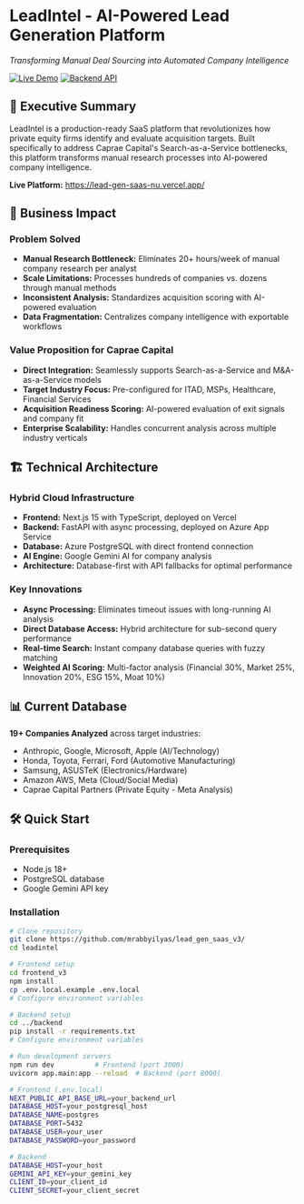 # LeadIntel - AI-Powered Lead Generation Platform
*Transforming Manual Deal Sourcing into Automated Company Intelligence*

[![Live Demo](https://img.shields.io/badge/Live%20Demo-Available-brightgreen)](https://lead-gen-saas-nu.vercel.app/)
[![Backend API](https://img.shields.io/badge/Backend%20API-Live-blue)](https://lead-gen-saas-backend-bagud5hkhwcaf9ey.canadacentral-01.azurewebsites.net)

## 🚀 Executive Summary

LeadIntel is a production-ready SaaS platform that revolutionizes how private equity firms identify and evaluate acquisition targets. Built specifically to address Caprae Capital's Search-as-a-Service bottlenecks, this platform transforms manual research processes into AI-powered company intelligence.

**Live Platform:** https://lead-gen-saas-nu.vercel.app/

## 🎯 Business Impact

### Problem Solved
- **Manual Research Bottleneck:** Eliminates 20+ hours/week of manual company research per analyst
- **Scale Limitations:** Processes hundreds of companies vs. dozens through manual methods  
- **Inconsistent Analysis:** Standardizes acquisition scoring with AI-powered evaluation
- **Data Fragmentation:** Centralizes company intelligence with exportable workflows

### Value Proposition for Caprae Capital
- **Direct Integration:** Seamlessly supports Search-as-a-Service and M&A-as-a-Service models
- **Target Industry Focus:** Pre-configured for ITAD, MSPs, Healthcare, Financial Services
- **Acquisition Readiness Scoring:** AI-powered evaluation of exit signals and company fit
- **Enterprise Scalability:** Handles concurrent analysis across multiple industry verticals

## 🏗️ Technical Architecture

### Hybrid Cloud Infrastructure
- **Frontend:** Next.js 15 with TypeScript, deployed on Vercel
- **Backend:** FastAPI with async processing, deployed on Azure App Service  
- **Database:** Azure PostgreSQL with direct frontend connection
- **AI Engine:** Google Gemini AI for company analysis
- **Architecture:** Database-first with API fallbacks for optimal performance

### Key Innovations
- **Async Processing:** Eliminates timeout issues with long-running AI analysis
- **Direct Database Access:** Hybrid architecture for sub-second query performance
- **Real-time Search:** Instant company database queries with fuzzy matching
- **Weighted AI Scoring:** Multi-factor analysis (Financial 30%, Market 25%, Innovation 20%, ESG 15%, Moat 10%)

## 📊 Current Database

**19+ Companies Analyzed** across target industries:
- Anthropic, Google, Microsoft, Apple (AI/Technology)
- Honda, Toyota, Ferrari, Ford (Automotive Manufacturing)  
- Samsung, ASUSTeK (Electronics/Hardware)
- Amazon AWS, Meta (Cloud/Social Media)
- Caprae Capital Partners (Private Equity - Meta Analysis)

## 🛠️ Quick Start

### Prerequisites
- Node.js 18+
- PostgreSQL database
- Google Gemini API key

### Installation
```bash
# Clone repository
git clone https://github.com/mrabbyilyas/lead_gen_saas_v3/
cd leadintel

# Frontend setup
cd frontend_v3
npm install
cp .env.local.example .env.local
# Configure environment variables

# Backend setup  
cd ../backend
pip install -r requirements.txt
# Configure environment variables

# Run development servers
npm run dev          # Frontend (port 3000)
uvicorn app.main:app --reload  # Backend (port 8000)

# Frontend (.env.local)
NEXT_PUBLIC_API_BASE_URL=your_backend_url
DATABASE_HOST=your_postgresql_host
DATABASE_NAME=postgres
DATABASE_PORT=5432
DATABASE_USER=your_user
DATABASE_PASSWORD=your_password

# Backend
DATABASE_HOST=your_host
GEMINI_API_KEY=your_gemini_key
CLIENT_ID=your_client_id
CLIENT_SECRET=your_client_secret
